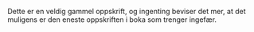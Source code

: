 Dette er en veldig gammel oppskrift, og ingenting beviser det mer, at det muligens er den eneste oppskriften i boka som trenger ingefær.